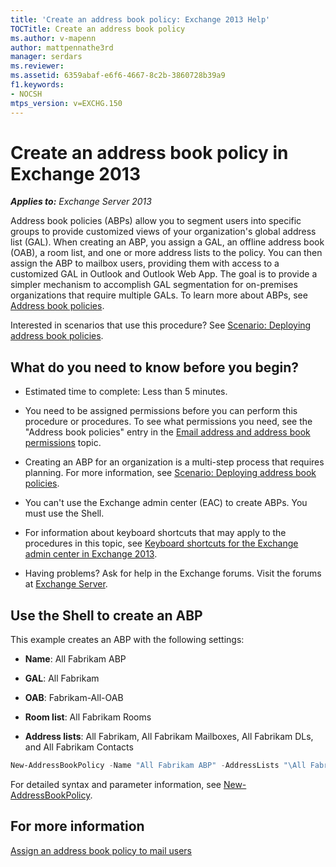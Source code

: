 ```yaml
---
title: 'Create an address book policy: Exchange 2013 Help'
TOCTitle: Create an address book policy
ms.author: v-mapenn
author: mattpennathe3rd
manager: serdars
ms.reviewer:
ms.assetid: 6359abaf-e6f6-4667-8c2b-3860728b39a9
f1.keywords:
- NOCSH
mtps_version: v=EXCHG.150
---
```


# Create an address book policy in Exchange 2013

_**Applies to:** Exchange Server 2013_

Address book policies (ABPs) allow you to segment users into specific groups to provide customized views of your organization's global address list (GAL). When creating an ABP, you assign a GAL, an offline address book (OAB), a room list, and one or more address lists to the policy. You can then assign the ABP to mailbox users, providing them with access to a customized GAL in Outlook and Outlook Web App. The goal is to provide a simpler mechanism to accomplish GAL segmentation for on-premises organizations that require multiple GALs. To learn more about ABPs, see [Address book policies](address-book-policies-exchange-2013-help.md).

Interested in scenarios that use this procedure? See [Scenario: Deploying address book policies](scenario-deploying-address-book-policies-exchange-2013-help.md).

## What do you need to know before you begin?

- Estimated time to complete: Less than 5 minutes.

- You need to be assigned permissions before you can perform this procedure or procedures. To see what permissions you need, see the "Address book policies" entry in the [Email address and address book permissions](email-address-and-address-book-permissions-exchange-2013-help.md) topic.

- Creating an ABP for an organization is a multi-step process that requires planning. For more information, see [Scenario: Deploying address book policies](scenario-deploying-address-book-policies-exchange-2013-help.md).

- You can't use the Exchange admin center (EAC) to create ABPs. You must use the Shell.

- For information about keyboard shortcuts that may apply to the procedures in this topic, see [Keyboard shortcuts for the Exchange admin center in Exchange 2013](keyboard-shortcuts-in-the-exchange-admin-center-2013-help.md).

- Having problems? Ask for help in the Exchange forums. Visit the forums at [Exchange Server](https://go.microsoft.com/fwlink/p/?linkId=60612).

## Use the Shell to create an ABP

This example creates an ABP with the following settings:

- **Name**: All Fabrikam ABP

- **GAL**: All Fabrikam

- **OAB**: Fabrikam-All-OAB

- **Room list**: All Fabrikam Rooms

- **Address lists**: All Fabrikam, All Fabrikam Mailboxes, All Fabrikam DLs, and All Fabrikam Contacts

```powershell
New-AddressBookPolicy -Name "All Fabrikam ABP" -AddressLists "\All Fabrikam","\All Fabrikam Mailboxes","\All Fabrikam DLs","\All Fabrikam Contacts" -OfflineAddressBook \Fabrikam-All-OAB -GlobalAddressList "\All Fabrikam" -RoomList "\All Fabrikam Rooms"
```

For detailed syntax and parameter information, see [New-AddressBookPolicy](https://docs.microsoft.com/powershell/module/exchange/new-addressbookpolicy).

## For more information

[Assign an address book policy to mail users](assign-an-address-book-policy-to-mail-users-exchange-2013-help.md)
